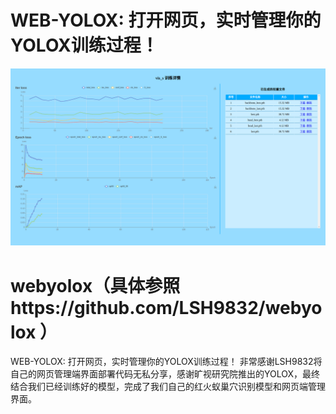 # WEB-YOLOX: 打开网页，实时管理你的YOLOX训练过程！

<div align="center"><img src="src/details.png"></div>

# webyolox（具体参照https://github.com/LSH9832/webyolox ）
WEB-YOLOX: 打开网页，实时管理你的YOLOX训练过程！
非常感谢LSH9832将自己的网页管理端界面部署代码无私分享，感谢旷视研究院推出的YOLOX，最终结合我们已经训练好的模型，完成了我们自己的红火蚁巢穴识别模型和网页端管理界面。
